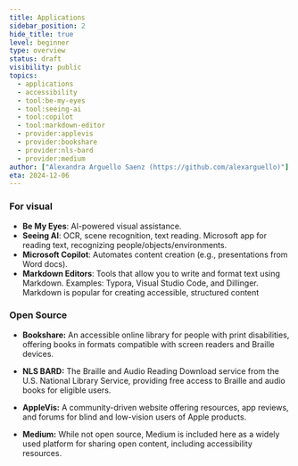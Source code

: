 ```yaml
---
title: Applications
sidebar_position: 2
hide_title: true
level: beginner
type: overview
status: draft
visibility: public
topics:
  - applications
  - accessibility
  - tool:be-my-eyes
  - tool:seeing-ai
  - tool:copilot
  - tool:markdown-editor
  - provider:applevis
  - provider:bookshare
  - provider:nls-bard
  - provider:medium
author: ["Alexandra Arguello Saenz (https://github.com/alexarguello)"]
eta: 2024-12-06
---
```


### For visual
- **Be My Eyes**: AI-powered visual assistance.  
- **Seeing AI**: OCR, scene recognition, text reading. Microsoft app for reading text, recognizing people/objects/environments. 
- **Microsoft Copilot**: Automates content creation (e.g., presentations from Word docs). 
- **Markdown Editors**: Tools that allow you to write and format text using Markdown. Examples: Typora, Visual Studio Code, and Dillinger. Markdown is popular for creating accessible, structured content 

### Open Source
- **Bookshare:**
An accessible online library for people with print disabilities, offering books in formats compatible with screen readers and Braille devices.

- **NLS BARD:**
The Braille and Audio Reading Download service from the U.S. National Library Service, providing free access to Braille and audio books for eligible users.

- **AppleVis:**
A community-driven website offering resources, app reviews, and forums for blind and low-vision users of Apple products.

- **Medium:**
While not open source, Medium is included here as a widely used platform for sharing open content, including accessibility resources.
